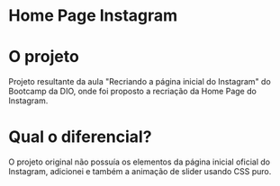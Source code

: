 # Home Page Instagram

# O projeto 
Projeto resultante da aula "Recriando a página inicial do Instagram" do Bootcamp da DIO, onde foi proposto a  recriação da Home Page do Instagram.

# Qual o diferencial?

O projeto original não possuía os elementos da página inicial oficial do Instagram, adicionei e também a animação de slider usando CSS puro.


 
